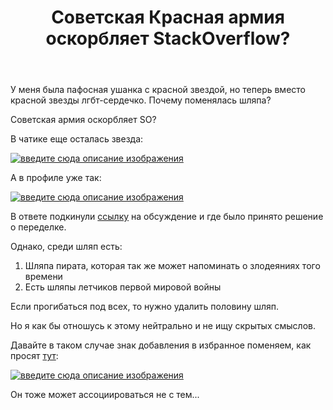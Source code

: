 ﻿---
title: "Советская Красная армия оскорбляет StackOverflow?"
se.owner.user_id: 32793
se.owner.display_name: "iluxa1810"
se.owner.link: "https://ru.meta.stackoverflow.com/users/32793/iluxa1810"
se.link: "https://ru.meta.stackoverflow.com/questions/9887/%d0%a1%d0%be%d0%b2%d0%b5%d1%82%d1%81%d0%ba%d0%b0%d1%8f-%d0%9a%d1%80%d0%b0%d1%81%d0%bd%d0%b0%d1%8f-%d0%b0%d1%80%d0%bc%d0%b8%d1%8f-%d0%be%d1%81%d0%ba%d0%be%d1%80%d0%b1%d0%bb%d1%8f%d0%b5%d1%82-stackoverflow"
se.question_id: 9887
se.post_type: question
se.score: 35
---
<p>У меня была пафосная ушанка с красной звездой, но теперь вместо красной звезды лгбт-сердечко. Почему поменялась шляпа?</p>

<p>Советская армия оскорбляет SO?</p>

<p>В чатике еще осталась звезда:</p>

<p><a href="https://i.stack.imgur.com/REpI2.png" rel="nofollow noreferrer"><img src="https://i.stack.imgur.com/REpI2.png" alt="введите сюда описание изображения"></a></p>

<p>А в профиле уже так:</p>

<p><a href="https://i.stack.imgur.com/fvk7T.png" rel="nofollow noreferrer"><img src="https://i.stack.imgur.com/fvk7T.png" alt="введите сюда описание изображения"></a></p>

<p>В ответе подкинули <a href="https://meta.stackexchange.com/q/340512/383809">ссылку</a> на обсуждение и где было принято решение о переделке.</p>

<p>Однако, среди шляп есть:</p>

<ol>
<li>Шляпа пирата, которая так же может напоминать о злодеяниях того времени</li>
<li>Есть шляпы летчиков первой мировой войны</li>
</ol>

<p>Если прогибаться под всех, то нужно удалить половину шляп.</p>

<p>Но я как бы отношусь к этому нейтрально и не ищу скрытых смыслов.</p>

<p>Давайте в таком случае знак добавления в избранное поменяем, как просят <a href="https://meta.stackexchange.com/a/340612/670933">тут</a>:</p>

<p><a href="https://i.stack.imgur.com/xOOfw.png" rel="nofollow noreferrer"><img src="https://i.stack.imgur.com/xOOfw.png" alt="введите сюда описание изображения"></a></p>

<p>Он тоже может ассоциироваться не с тем...</p>
